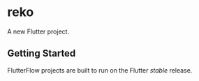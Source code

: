 # reko

A new Flutter project.

## Getting Started

FlutterFlow projects are built to run on the Flutter _stable_ release.
